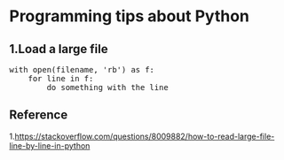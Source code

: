 # Programming tips about Python


## 1.Load a large file

<pre>with open(filename, 'rb') as f:
	for line in f:
		do something with the line</pre>
## Reference
1.<href>https://stackoverflow.com/questions/8009882/how-to-read-large-file-line-by-line-in-python</href>
